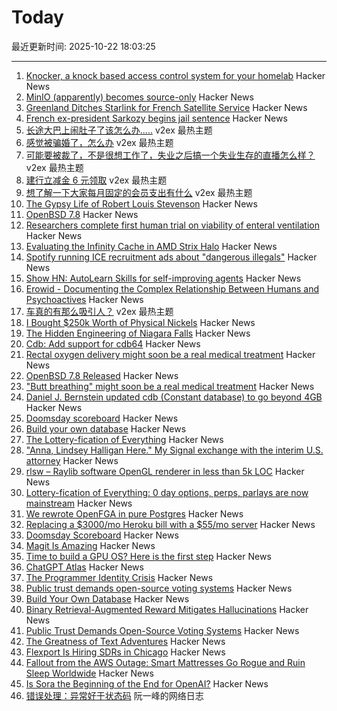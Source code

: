 # Today

最近更新时间: 2025-10-22 18:03:25

--- 
1. [Knocker, a knock based access control system for your homelab](https://github.com/FarisZR/knocker) Hacker News
2. [MinIO (apparently) becomes source-only](https://github.com/minio/minio/issues/21647) Hacker News
3. [Greenland Ditches Starlink for French Satellite Service](https://www.dagens.com/technology/greenland-ditches-starlink-for-french-satellite-service) Hacker News
4. [French ex-president Sarkozy begins jail sentence](https://www.bbc.com/news/articles/cvgkm2j0xelo) Hacker News
5. [长途大巴上闹肚子了该怎么办.....](https://www.v2ex.com/t/1167499) v2ex 最热主题
6. [感觉被骗婚了，怎么办](https://www.v2ex.com/t/1167477) v2ex 最热主题
7. [可能要被裁了，不是很想工作了，失业之后搞一个失业生存的直播怎么样？](https://www.v2ex.com/t/1167467) v2ex 最热主题
8. [建行立减金 6 元领取](https://www.v2ex.com/t/1167464) v2ex 最热主题
9. [想了解一下大家每月固定的会员支出有什么](https://www.v2ex.com/t/1167457) v2ex 最热主题
10. [The Gypsy Life of Robert Louis Stevenson](https://hudsonreview.com/2025/10/the-gypsy-life-of-robert-louis-stevenson/) Hacker News
11. [OpenBSD 7.8](https://cdn.openbsd.org/pub/OpenBSD/7.8/ANNOUNCEMENT) Hacker News
12. [Researchers complete first human trial on viability of enteral ventilation](https://newatlas.com/disease/butt-breathing-ignobel-prize/) Hacker News
13. [Evaluating the Infinity Cache in AMD Strix Halo](https://chipsandcheese.com/p/evaluating-the-infinity-cache-in) Hacker News
14. [Spotify running ICE recruitment ads about "dangerous illegals"](https://djmag.com/news/spotify-defends-running-ice-recruitment-ads-about-dangerous-illegals-part-of-us-government) Hacker News
15. [Show HN: AutoLearn Skills for self-improving agents](https://www.autolearn.dev) Hacker News
16. [Erowid - Documenting the Complex Relationship Between Humans and Psychoactives](https://www.erowid.org) Hacker News
17. [车真的有那么吸引人？](https://www.v2ex.com/t/1167462) v2ex 最热主题
18. [I Bought $250k Worth of Physical Nickels](https://twitter.com/opinioncasino/status/1980038177785000114) Hacker News
19. [The Hidden Engineering of Niagara Falls](https://practical.engineering/blog/2025/10/21/the-hidden-engineering-of-niagara-falls) Hacker News
20. [Cdb: Add support for cdb64](https://cdb.cr.yp.to/download.html) Hacker News
21. [Rectal oxygen delivery might soon be a real medical treatment](https://arstechnica.com/science/2025/10/butt-breathing-might-soon-be-a-real-medical-treatment/) Hacker News
22. [OpenBSD 7.8 Released](https://cdn.openbsd.org/pub/OpenBSD/7.8/ANNOUNCEMENT) Hacker News
23. ["Butt breathing" might soon be a real medical treatment](https://arstechnica.com/science/2025/10/butt-breathing-might-soon-be-a-real-medical-treatment/) Hacker News
24. [Daniel J. Bernstein updated cdb (Constant database) to go beyond 4GB](https://cdb.cr.yp.to/) Hacker News
25. [Doomsday scoreboard](https://doomsday.march1studios.com/) Hacker News
26. [Build your own database](https://www.nan.fyi/database) Hacker News
27. [The Lottery-fication of Everything](https://www.dopaminemarkets.com/p/the-lottery-fication-of-everything) Hacker News
28. ["Anna, Lindsey Halligan Here." My Signal exchange with the interim U.S. attorney](https://www.lawfaremedia.org/article/anna--lindsey-halligan-here) Hacker News
29. [rlsw – Raylib software OpenGL renderer in less than 5k LOC](https://github.com/raysan5/raylib/blob/master/src/external/rlsw.h) Hacker News
30. [Lottery-fication of Everything: 0 day options, perps, parlays are now mainstream](https://www.dopaminemarkets.com/p/the-lottery-fication-of-everything) Hacker News
31. [We rewrote OpenFGA in pure Postgres](https://getrover.substack.com/p/how-we-rewrote-openfga-in-pure-postgres) Hacker News
32. [Replacing a $3000/mo Heroku bill with a $55/mo server](https://disco.cloud/blog/how-idealistorg-replaced-a-3000mo-heroku-bill-with-a-55-server/) Hacker News
33. [Doomsday Scoreboard](https://doomsday.march1studios.com/) Hacker News
34. [Magit Is Amazing](https://heiwiper.com/posts/magit-is-awesome/) Hacker News
35. [Time to build a GPU OS? Here is the first step](https://www.notion.so/yifanqiao/Solve-the-GPU-Cost-Crisis-with-kvcached-289da9d1f4d68034b17bf2774201b141) Hacker News
36. [ChatGPT Atlas](https://chatgpt.com/atlas) Hacker News
37. [The Programmer Identity Crisis](https://hojberg.xyz/the-programmer-identity-crisis/) Hacker News
38. [Public trust demands open-source voting systems](https://www.voting.works/news/public-trust-demands-open-source-voting-systems) Hacker News
39. [Build Your Own Database](https://www.nan.fyi/database) Hacker News
40. [Binary Retrieval-Augmented Reward Mitigates Hallucinations](https://arxiv.org/abs/2510.17733) Hacker News
41. [Public Trust Demands Open-Source Voting Systems](https://www.voting.works/news/public-trust-demands-open-source-voting-systems) Hacker News
42. [The Greatness of Text Adventures](https://entropicthoughts.com/the-greatness-of-text-adventures) Hacker News
43. [Flexport Is Hiring SDRs in Chicago](https://job-boards.greenhouse.io/flexport/jobs/5690976?gh_jid=5690976) Hacker News
44. [Fallout from the AWS Outage: Smart Mattresses Go Rogue and Ruin Sleep Worldwide](https://quasa.io/media/the-strangest-fallout-from-the-aws-outage-smart-mattresses-go-rogue-and-ruin-sleep-worldwide) Hacker News
45. [Is Sora the Beginning of the End for OpenAI?](https://calnewport.com/is-sora-the-beginning-of-the-end-for-openai/) Hacker News
46. [错误处理：异常好于状态码](http://www.ruanyifeng.com/blog/2025/10/exception.html) 阮一峰的网络日志
